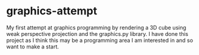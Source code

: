 # graphics-attempt
My first attempt at graphics programming by rendering a 3D cube using weak perspective projection and the graphics.py library.
I have done this project as I think this may be a programming area I am interested in and so want to make a start.
